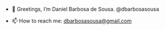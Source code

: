 - 👋 Greetings, I’m Daniel Barbosa de Sousa. @dbarbosasousa

- 📫 How to reach me: dbarbosasousa@gmail.com
